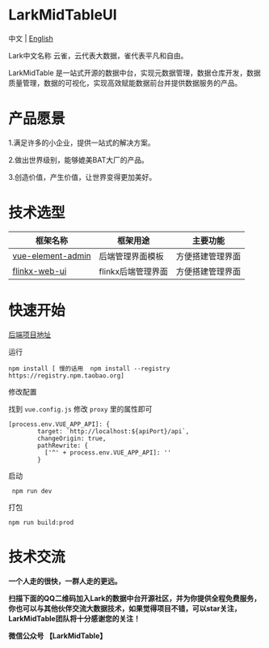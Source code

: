 # LarkMidTableUI
中文 | [English](README_EN.md)

Lark中文名称 云雀，云代表大数据，雀代表平凡和自由。

LarkMidTable 是一站式开源的数据中台，实现元数据管理，数据仓库开发，数据质量管理，数据的可视化，实现高效赋能数据前台并提供数据服务的产品。



# **产品愿景**

1.满足许多的小企业，提供一站式的解决方案。

2.做出世界级别，能够媲美BAT大厂的产品。

3.创造价值，产生价值，让世界变得更加美好。

# 技术选型

| 框架名称                                                     | 框架用途          | 主要功能         |
| ------------------------------------------------------------ | ----------------- | ---------------- |
| [vue-element-admin](https://github.com/PanJiaChen/vue-element-admin) | 后端管理界面模板  | 方便搭建管理界面 |
| [flinkx-web-ui](https://github.com/wxgzgl/flinkx-web-ui)       | flinkx后端管理界面 | 方便搭建管理界面 |

# **快速开始**

[后端项目地址]( https://github.com/wxgzgl/LarkMidTable )

运行

```
npm install [ 慢的话用  npm install --registry https://registry.npm.taobao.org]
```

修改配置

找到 `vue.config.js` 修改 `proxy` 里的属性即可

```
[process.env.VUE_APP_API]: {
        target: `http://localhost:${apiPort}/api`,
        changeOrigin: true,
        pathRewrite: {
          ['^' + process.env.VUE_APP_API]: ''
        }
```

启动

```
 npm run dev
```

打包

```
npm run build:prod
```

# 技术交流

**一个人走的很快，一群人走的更远。**

**扫描下面的QQ二维码加入Lark的数据中台开源社区，并为你提供全程免费服务，你也可以与其他伙伴交流大数据技术，如果觉得项目不错，可以star关注，LarkMidTable团队将十分感谢您的关注！**

**微信公众号 【LarkMidTable】**
